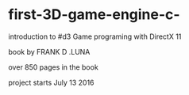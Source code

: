 # first-3D-game-engine-c-

introduction to 
#d3 Game programing  with DirectX 11

book by FRANK D .LUNA 

over 850 pages
in the  book

 project starts July 13 2016 
